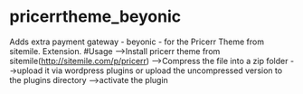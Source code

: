 # pricerrtheme_beyonic
Adds extra payment gateway - beyonic - for the Pricerr Theme from sitemile. Extension.
#Usage
-->Install pricerr theme from sitemile(http://sitemile.com/p/pricerr)
-->Compress the file into a zip folder
-->upload it via wordpress plugins or upload the uncompressed version to the plugins directory
-->activate the plugin 
